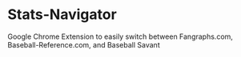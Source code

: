 # Stats-Navigator
Google Chrome Extension to easily switch between Fangraphs.com, Baseball-Reference.com, and Baseball Savant
